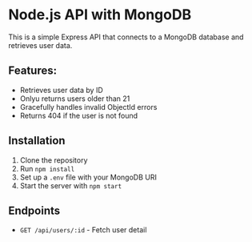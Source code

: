 # Node.js API with MongoDB

This is a simple Express API that connects to a MongoDB database and retrieves user data.

## Features:
- Retrieves user data by ID
- Onlyu returns users older than 21
- Gracefully handles invalid ObjectId errors
- Returns 404 if the user is not found

## Installation
1. Clone the repository
2. Run `npm install`
3. Set up a `.env` file with your MongoDB URI
4. Start the server with `npm start`

## Endpoints
- `GET /api/users/:id` - Fetch user detail